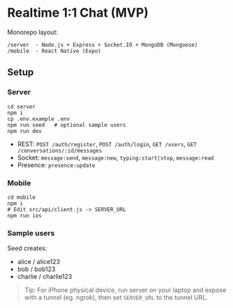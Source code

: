 # Realtime 1:1 Chat (MVP)

Monorepo layout:
```
/server  - Node.js + Express + Socket.IO + MongoDB (Mongoose)
/mobile  - React Native (Expo)
```

## Setup

### Server
```
cd server
npm i
cp .env.example .env
npm run seed   # optional sample users
npm run dev
```
- REST: `POST /auth/register`, `POST /auth/login`, `GET /users`, `GET /conversations/:id/messages`
- Socket: `message:send`, `message:new`, `typing:start|stop`, `message:read`
- Presence: `presence:update`

### Mobile
```
cd mobile
npm i
# Edit src/api/client.js -> SERVER_URL
npm run ios
```

### Sample users
Seed creates:
- alice / alice123
- bob / bob123
- charlie / charlie123

> Tip: For iPhone physical device, run server on your laptop and expose with a tunnel (eg. ngrok), then set `SERVER_URL` to the tunnel URL.
